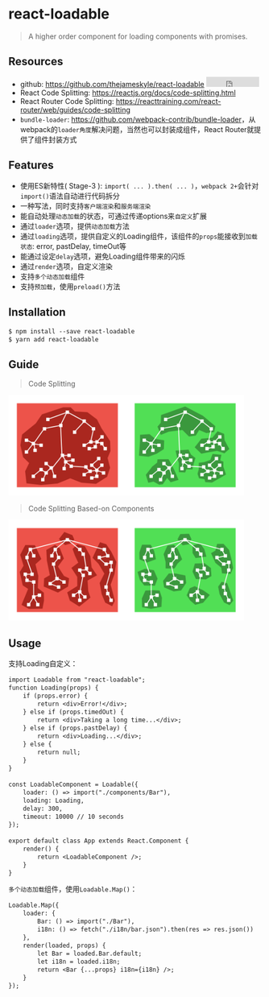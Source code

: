 # react-loadable

> A higher order component for loading components with promises.

## Resources

* github: <https://github.com/thejameskyle/react-loadable> <iframe src="http://258i.com/gbtn.html?user=thejameskyle&repo=react-loader&type=star&count=true" frameborder="0" scrolling="0" width="105px" height="20px"></iframe> 
* React Code Splitting: <https://reactjs.org/docs/code-splitting.html>
* React Router Code Splitting: <https://reacttraining.com/react-router/web/guides/code-splitting>
* `bundle-loader`: <https://github.com/webpack-contrib/bundle-loader>，从webpack的`loader角度`解决问题，当然也可以封装成组件，React Router就提供了组件封装方式


## Features

* 使用ES新特性( Stage-3 ): `import( ... ).then( ... )`，`webpack 2+`会针对`import()`语法自动进行代码拆分
* 一种写法，同时支持`客户端渲染`和`服务端渲染`
* 能自动处理`动态加载`的状态，可通过传递options来`自定义`扩展
* 通过`loader`选项，提供`动态加载`方法
* 通过`loading`选项，提供自定义的Loading组件，该组件的`props`能接收到`加载状态`: error, pastDelay, timeOut等
* 能通过设定`delay`选项，避免Loading组件带来的闪烁
* 通过`render`选项，自定义渲染
* 支持`多个动态加载`组件
* 支持`预加载`，使用`preload()`方法



## Installation

    $ npm install --save react-loadable
    $ yarn add react-loadable

## Guide

> Code Splitting

 <img src="./img/code-splitting-180124.png" style="max-height: 200px;">

> Code Splitting Based-on Components

 <img src="./img/code-splitting-based-on-components-180124.png" style="max-height: 200px;">


## Usage

支持Loading自定义：

    import Loadable from "react-loadable";
    function Loading(props) {
        if (props.error) {
            return <div>Error!</div>;
        } else if (props.timedOut) {
            return <div>Taking a long time...</div>;
        } else if (props.pastDelay) {
            return <div>Loading...</div>;
        } else {
            return null;
        }
    }

    const LoadableComponent = Loadable({
        loader: () => import("./components/Bar"),
        loading: Loading,
        delay: 300,
        timeout: 10000 // 10 seconds
    });

    export default class App extends React.Component {
        render() {
            return <LoadableComponent />;
        }
    }


`多个动态加载`组件，使用`Loadable.Map()`：

    Loadable.Map({
        loader: {
            Bar: () => import("./Bar"),
            i18n: () => fetch("./i18n/bar.json").then(res => res.json())
        },
        render(loaded, props) {
            let Bar = loaded.Bar.default;
            let i18n = loaded.i18n;
            return <Bar {...props} i18n={i18n} />;
        }
    });





